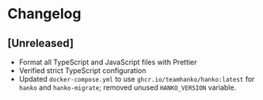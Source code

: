 # Changelog

## [Unreleased]
- Format all TypeScript and JavaScript files with Prettier
- Verified strict TypeScript configuration
- Updated `docker-compose.yml` to use `ghcr.io/teamhanko/hanko:latest` for
  `hanko` and `hanko-migrate`; removed unused `HANKO_VERSION` variable.

